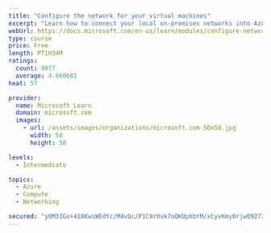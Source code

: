 ```yaml
---
title: "Configure the network for your virtual machines"
excerpt: "Learn how to connect your local on-premises networks into Azure using virtual networks, VPN gateways, and Azure ExpressRoute."
webUrl: https://docs.microsoft.com/en-us/learn/modules/configure-network-for-azure-virtual-machines/
type: course
price: Free
length: PT1H34M
ratings:
  count: 9077
  average: 4.660681
heat: 57

provider:
  name: Microsoft Learn
  domain: microsoft.com
  images:
    - url: /assets/images/organizations/microsoft.com-50x50.jpg
      width: 50
      height: 50

levels:
  - Intermediate

topics:
  - Azure
  - Compute
  - Networking

secured: "y0M33Gx+418KwsWEdYc/M4vQc/P1C9r0vk7oQKUphbrM/xCyvKmy0rjw09273zG/tWllOzps2y4LIF0zghHecIuzsJgT1tUtXWwaU0sY22lBUmWHsIWuwCFXdYV6iZUXXvbkgMznbvliRhppGg8R8N9m9SVo8a4rtaNPV23bTyLrU3lokBsHEbqoTEuYszEbFRg2NiPc2cNwLkyHIDXLNVXEsi05YHdPEmpj9TthucXHcjNLPPymHdL5eIpcjhS3u0kdIOrdRtBD9w/DhCnQ09VQA/BJaexdrBDwr++xmgZvkPX82ftcWkiqVdBvYPgVnOun0Hw+JoxihV2M5NJl7+5W8x3z9UDuV5bAy+9znFclBnrl9GQSOiaa7tjJcsYWGGd4i4EE5TyTNCH+SROsBta7erAyr9pzyvAS5cL1wKo=;S8DLY6xOpj9XpqF5OBW2Lw=="
---
```


